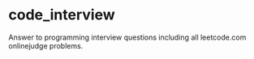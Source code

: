 code_interview
==============

Answer to programming interview questions including all leetcode.com onlinejudge problems.
